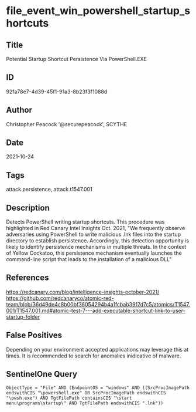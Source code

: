 # file_event_win_powershell_startup_shortcuts

## Title
Potential Startup Shortcut Persistence Via PowerShell.EXE

## ID
92fa78e7-4d39-45f1-91a3-8b23f3f1088d

## Author
Christopher Peacock '@securepeacock', SCYTHE

## Date
2021-10-24

## Tags
attack.persistence, attack.t1547.001

## Description
Detects PowerShell writing startup shortcuts.
This procedure was highlighted in Red Canary Intel Insights Oct. 2021, "We frequently observe adversaries using PowerShell to write malicious .lnk files into the startup directory to establish persistence.
Accordingly, this detection opportunity is likely to identify persistence mechanisms in multiple threats.
In the context of Yellow Cockatoo, this persistence mechanism eventually launches the command-line script that leads to the installation of a malicious DLL"


## References
https://redcanary.com/blog/intelligence-insights-october-2021/
https://github.com/redcanaryco/atomic-red-team/blob/36d49de4c8b00bf36054294b4a1fcbab3917d7c5/atomics/T1547.001/T1547.001.md#atomic-test-7---add-executable-shortcut-link-to-user-startup-folder

## False Positives
Depending on your environment accepted applications may leverage this at times. It is recommended to search for anomalies inidicative of malware.

## SentinelOne Query
```
ObjectType = "File" AND (EndpointOS = "windows" AND ((SrcProcImagePath endswithCIS "\powershell.exe" OR SrcProcImagePath endswithCIS "\pwsh.exe") AND TgtFilePath containsCIS "\start menu\programs\startup\" AND TgtFilePath endswithCIS ".lnk"))

```